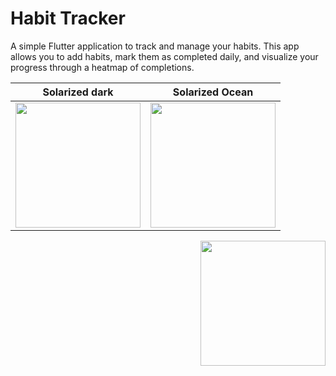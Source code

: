 # Habit Tracker

A simple Flutter application to track and manage your habits. This app allows you to add habits, mark them as completed daily, and visualize your progress through a heatmap of completions.

Solarized dark             |  Solarized Ocean
:-------------------------:|:-------------------------:
<img src="https://github.com/denysartiukhov/habit-tracker/assets/108905117/6791d832-0df5-4a39-91c9-63a89ba89b77" width="200"> |  <img src="https://github.com/denysartiukhov/habit-tracker/assets/108905117/cca38829-1bbb-4b87-abac-99b9e9c5b15d" width="200">

<img align="right" src="https://github.com/denysartiukhov/habit-tracker/assets/108905117/3bbb636d-c5d3-40e7-b199-b5b7b1aa8842" width="200">